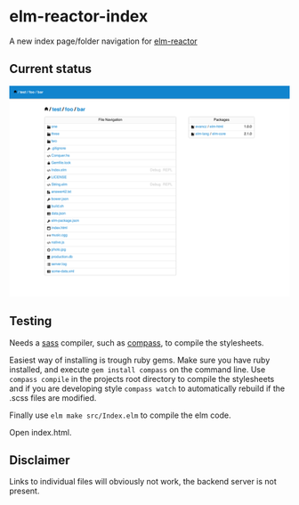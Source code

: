 # elm-reactor-index

A new index page/folder navigation for [elm-reactor](https://github.com/elm-lang/elm-reactor)

## Current status

![phantom.js screenshot rendering](/screenshots/elm-reactor-index-1280.png?raw=true "Current Screenshot")

## Testing

Needs a [sass](http://sass-lang.org) compiler, such as [compass](http://compass-style.org), to compile the stylesheets.

Easiest way of installing is trough ruby gems. Make sure you have ruby installed, and execute `gem install compass` on the command line. Use `compass compile` in the projects root directory to compile the stylesheets and if you are developing style `compass watch` to automatically rebuild if the .scss files are modified.

Finally use `elm make src/Index.elm` to compile the elm code.

Open index.html.

## Disclaimer

Links to individual files will obviously not work, the backend server is not present.

